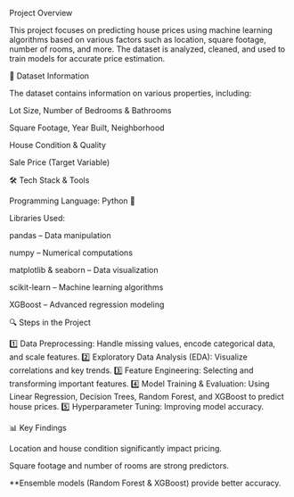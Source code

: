 Project Overview

This project focuses on predicting house prices using machine learning algorithms based on various factors such as location, square footage, number of rooms, and more. The dataset is analyzed, cleaned, and used to train models for accurate price estimation.

📂 Dataset Information

The dataset contains information on various properties, including:

Lot Size, Number of Bedrooms & Bathrooms

Square Footage, Year Built, Neighborhood

House Condition & Quality

Sale Price (Target Variable)


🛠 Tech Stack & Tools

Programming Language: Python 🐍

Libraries Used:

pandas – Data manipulation

numpy – Numerical computations

matplotlib & seaborn – Data visualization

scikit-learn – Machine learning algorithms

XGBoost – Advanced regression modeling



🔍 Steps in the Project

1️⃣ Data Preprocessing: Handle missing values, encode categorical data, and scale features.
2️⃣ Exploratory Data Analysis (EDA): Visualize correlations and key trends.
3️⃣ Feature Engineering: Selecting and transforming important features.
4️⃣ Model Training & Evaluation: Using Linear Regression, Decision Trees, Random Forest, and XGBoost to predict house prices.
5️⃣ Hyperparameter Tuning: Improving model accuracy.

📊 Key Findings

Location and house condition significantly impact pricing.

Square footage and number of rooms are strong predictors.

**Ensemble models (Random Forest & XGBoost) provide better accuracy.

